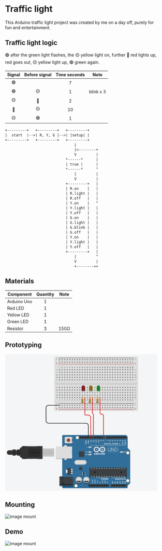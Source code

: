 # Traffic light 

This Arduino traffic light project was created by me on a day off, purely for fun and entertainment.


## Traffic light logic

🟢 after the green light flashes, the 🟡 yellow light on, further
🔴 red lights up, red goes out, 🟡 yellow light up, 🟢 green again. 

|Signal |Before signal|Time seconds |Note     |
|:-----:|:-----------:|:-----------:|:-------:|
|🟢     |             |7            |         |
|🟢     |🟡           |1            |blink x 3|
|🟡     |🔴           |2            |         |
|🔴     |🟡           |10           |         |
|🟡     |🟢           |1            |         |


```
+---------+   +---------+   +---------+ 
|  start  |-->| R, Y, G |-->| |setup| |
+---------+   +---------+   +---------+    
                                |
                                |<--------+
                                V         |
                            *------*      |
                            | true |      |
                            *------*      ^
                                |         |
                                V         |
                            +---------+   |
                            | R.on    |   |
                            | R.light |   |
                            | R.off   |   |
                            | Y.on    |   ^
                            | Y.light |   |
                            | Y.off   |   |
                            | G.on    |   |
                            | G.light |   |
                            | G.blink |   |
                            | G.off   |   |
                            | Y.on    |   |
                            | Y.light |   |
                            | Y.off   |   |
                            +---------+   |
                                |         ^
                                V         |
                                +-------->+
```


## Materials

|Component  |Quantity|Note|
|-----------|:------:|:--:|
|Arduino Uno|1       |    |
|Red LED    |1       |    |
|Yellow LED |1       |    |
|Green LED  |1       |    |
|Resistor   |3       |150Ω|


## Prototyping

![image prototyping](images/tlproto.png)


## Mounting

![image mount](images/tlmount.png)


## Demo 

![image mount](images/tldemo.git)

